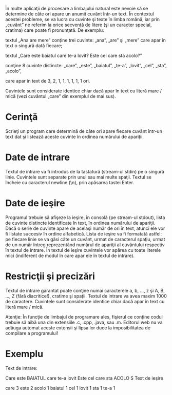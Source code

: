 În multe aplicaţii de procesare a limbajului natural este nevoie să se determine de câte ori apare un anumit cuvânt într-un text. În contextul acestei probleme, se va lucra cu cuvinte şi texte în limba română, iar prin „cuvânt” ne referim la orice secvenţă de litere (şi un caracter special, cratima) care poate fi pronunţată. De exemplu:

textul „Ana are mere” conţine trei cuvinte: „ana”, „are” şi „mere” care apar în text o singură dată fiecare;

textul „Care este baiatul care te-a lovit? Este cel care sta acolo?”

conţine 8 cuvinte distincte: „care”, „este”, „baiatul”, „te-a”, „lovit”, „cel”, „sta”, „acolo”,

care apar in text de 3, 2, 1, 1, 1, 1, 1, 1 ori.

Cuvintele sunt considerate identice chiar dacă apar în text cu literă mare / mică (vezi cuvântul „care” din exemplul de mai sus).

# Cerinţă
Scrieţi un program care determină de câte ori apare fiecare cuvânt într-un text dat şi listează aceste cuvinte în ordinea numărului de apariţii.

# Date de intrare
Textul de intrare va fi introdus de la tastatură (stream-ul stdin) pe o singură linie. Cuvintele sunt separate prin unul sau mai multe spaţii. Textul se încheie cu caracterul newline (\n), prin apăsarea tastei Enter.

# Date de ieşire
Programul trebuie să afişeze la ieşire, în consolă (pe stream-ul stdout), lista de cuvinte distincte identificate în text, în ordinea numărului de apariţii. Dacă o serie de cuvinte apare de acelaşi număr de ori în text, atunci ele vor fi listate succesiv în ordine alfabetică. Lista de ieşire va fi formatată astfel: pe fiecare linie se va găsi câte un cuvânt, urmat de caracterul spaţiu, urmat de un număr întreg reprezentând numărul de apariţii al cuvântului respectiv în textul de intrare. În textul de ieşire cuvintele vor apărea cu toate literele mici (indiferent de modul în care apar ele în textul de intrare).

# Restricţii şi precizări
Textul de intrare garantat poate conţine numai caracterele a, b, ..., z şi A, B, ..., Z (fără diacritice!), cratime şi spaţii. Textul de intrare va avea maxim 1000 de caractere. Cuvintele sunt considerate identice chiar dacă apar în text cu literă mare / mică.

Atenţie: În funcţie de limbajul de programare ales, fişierul ce conţine codul trebuie să aibă una din extensiile .c, .cpp, .java, sau .m. Editorul web nu va adăuga automat aceste extensii şi lipsa lor duce la imposibilitatea de compilare a programului!

# Exemplu
Text de intrare:

Care este BAIATUL care te-a lovit Este cel care sta ACOLO
S
Text de ieşire

care 3
este 2
acolo 1
baiatul 1
cel 1
lovit 1
sta 1
te-a 1
